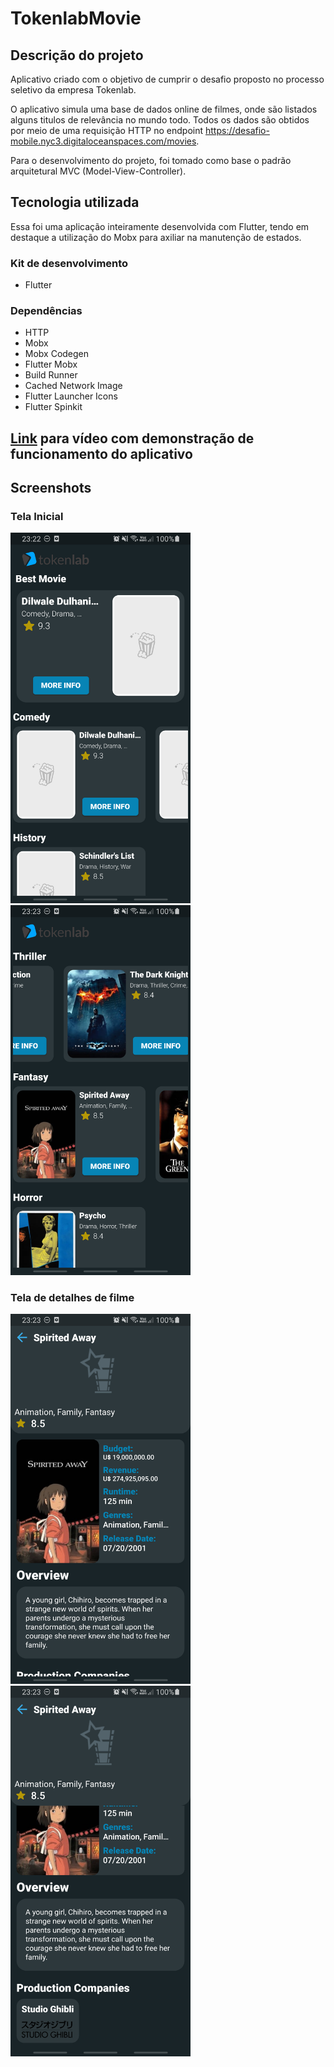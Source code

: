# TokenlabMovie

## Descrição do projeto
Aplicativo criado com o objetivo de cumprir o desafio proposto no processo seletivo da empresa Tokenlab.

O aplicativo simula uma base de dados online de filmes, onde são listados alguns titulos de relevância no mundo todo. Todos os dados são obtidos por meio de uma requisição HTTP no endpoint https://desafio-mobile.nyc3.digitaloceanspaces.com/movies.

Para o desenvolvimento do projeto, foi tomado como base o padrão arquitetural MVC (Model-View-Controller). 

## Tecnologia utilizada
Essa foi uma aplicação inteiramente desenvolvida com Flutter, tendo em destaque a utilização do Mobx para axiliar na manutenção de estados.

### Kit de desenvolvimento
- Flutter

### Dependências
- HTTP
- Mobx
- Mobx Codegen
- Flutter Mobx
- Build Runner
- Cached Network Image
- Flutter Launcher Icons
- Flutter Spinkit

## **[Link](https://drive.google.com/file/d/1RfS8ilHRpnsGFohzNYnUo5oAupGBN7I8/view?usp=sharing)** para vídeo com demonstração de funcionamento do aplicativo

## Screenshots

### Tela Inicial
<img src="prints/flutter_01.png" width="288"> <img src="prints/flutter_02.png" width="288">

### Tela de detalhes de filme
<img src="prints/flutter_03.png" width="288"> <img src="prints/flutter_04.png" width="288">
